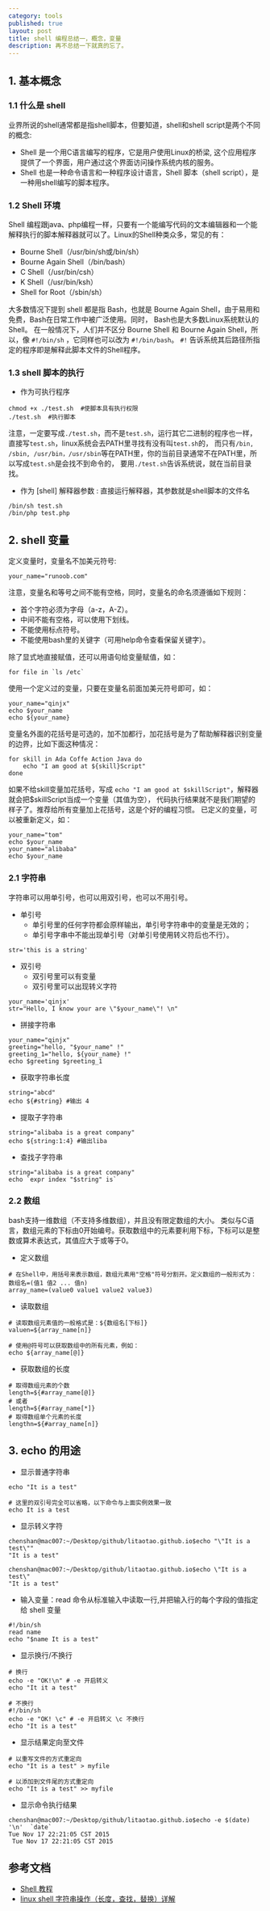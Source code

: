 ```yaml
---
category: tools
published: true
layout: post
title: shell 编程总结一，概念，变量
description: 再不总结一下就真的忘了。
---
```



##
## 1. 基本概念

### 1.1 什么是 shell

业界所说的shell通常都是指shell脚本，但要知道，shell和shell script是两个不同的概念:

- Shell 是一个用C语言编写的程序，它是用户使用Linux的桥梁, 这个应用程序提供了一个界面，用户通过这个界面访问操作系统内核的服务。
- Shell 也是一种命令语言和一种程序设计语言，Shell 脚本（shell script），是一种用shell编写的脚本程序。

### 1.2 Shell 环境

Shell 编程跟java、php编程一样，只要有一个能编写代码的文本编辑器和一个能解释执行的脚本解释器就可以了。Linux的Shell种类众多，常见的有：  

- Bourne Shell（/usr/bin/sh或/bin/sh）  
- Bourne Again Shell（/bin/bash）  
- C Shell（/usr/bin/csh）  
- K Shell（/usr/bin/ksh）  
- Shell for Root（/sbin/sh）  


大多数情况下提到 shell 都是指 Bash，也就是 Bourne Again Shell，由于易用和免费，Bash在日常工作中被广泛使用。同时，
Bash也是大多数Linux系统默认的Shell。
在一般情况下，人们并不区分 Bourne Shell 和 Bourne Again Shell，所以，像 `#!/bin/sh` ，它同样也可以改为 `#!/bin/bash`。
`#!` 告诉系统其后路径所指定的程序即是解释此脚本文件的Shell程序。

### 1.3 shell 脚本的执行

- 作为可执行程序

```
chmod +x ./test.sh  #使脚本具有执行权限
./test.sh  #执行脚本
```

注意，一定要写成`./test.sh`，而不是`test.sh`，运行其它二进制的程序也一样，直接写`test.sh`，linux系统会去PATH里寻找有没有叫`test.sh`的，
而只有`/bin, /sbin, /usr/bin，/usr/sbin`等在PATH里，你的当前目录通常不在PATH里，所以写成`test.sh`是会找不到命令的，
要用`./test.sh`告诉系统说，就在当前目录找。

- 作为 [shell] 解释器参数 : 直接运行解释器，其参数就是shell脚本的文件名

```
/bin/sh test.sh
/bin/php test.php
```

## 2. shell 变量

定义变量时，变量名不加美元符号:

```
your_name="runoob.com"
```

注意，变量名和等号之间不能有空格，同时，变量名的命名须遵循如下规则：

- 首个字符必须为字母（a-z，A-Z）。
- 中间不能有空格，可以使用下划线。
- 不能使用标点符号。
- 不能使用bash里的关键字（可用help命令查看保留关键字）。

除了显式地直接赋值，还可以用语句给变量赋值，如：

```
for file in `ls /etc`
```

使用一个定义过的变量，只要在变量名前面加美元符号即可，如：

```
your_name="qinjx"
echo $your_name
echo ${your_name}
```

变量名外面的花括号是可选的，加不加都行，加花括号是为了帮助解释器识别变量的边界，比如下面这种情况：

```
for skill in Ada Coffe Action Java do
    echo "I am good at ${skill}Script"
done
```

如果不给skill变量加花括号，写成 `echo "I am good at $skillScript"`，解释器就会把$skillScript当成一个变量（其值为空），
代码执行结果就不是我们期望的样子了。推荐给所有变量加上花括号，这是个好的编程习惯。
已定义的变量，可以被重新定义，如：

```
your_name="tom"
echo $your_name
your_name="alibaba"
echo $your_name
```

### 2.1 字符串

字符串可以用单引号，也可以用双引号，也可以不用引号。

- 单引号
    - 单引号里的任何字符都会原样输出，单引号字符串中的变量是无效的；
    - 单引号字串中不能出现单引号（对单引号使用转义符后也不行）。

```
str='this is a string'
```

- 双引号
    - 双引号里可以有变量
    - 双引号里可以出现转义字符

```
your_name='qinjx'
str="Hello, I know your are \"$your_name\"! \n"
```

- 拼接字符串

```
your_name="qinjx"
greeting="hello, "$your_name" !"
greeting_1="hello, ${your_name} !"
echo $greeting $greeting_1
```

- 获取字符串长度

```
string="abcd"
echo ${#string} #输出 4
```

- 提取子字符串

```
string="alibaba is a great company"
echo ${string:1:4} #输出liba
```

- 查找子字符串

```
string="alibaba is a great company"
echo `expr index "$string" is`
```


### 2.2 数组

bash支持一维数组（不支持多维数组），并且没有限定数组的大小。
类似与C语言，数组元素的下标由0开始编号。获取数组中的元素要利用下标，下标可以是整数或算术表达式，其值应大于或等于0。

- 定义数组

```
# 在Shell中，用括号来表示数组，数组元素用"空格"符号分割开。定义数组的一般形式为：数组名=(值1 值2 ... 值n)
array_name=(value0 value1 value2 value3)
```

- 读取数组

```
# 读取数组元素值的一般格式是：${数组名[下标]}
valuen=${array_name[n]}

# 使用@符号可以获取数组中的所有元素，例如：
echo ${array_name[@]}
```

- 获取数组的长度

```
# 取得数组元素的个数
length=${#array_name[@]}
# 或者
length=${#array_name[*]}
# 取得数组单个元素的长度
lengthn=${#array_name[n]}
```

## 3. echo 的用途

- 显示普通字符串

```
echo "It is a test"

# 这里的双引号完全可以省略，以下命令与上面实例效果一致
echo It is a test
```

- 显示转义字符

```
chenshan@mac007:~/Desktop/github/litaotao.github.io$echo "\"It is a test\""
"It is a test"

chenshan@mac007:~/Desktop/github/litaotao.github.io$echo \"It is a test\"
"It is a test"
```

- 输入变量：read 命令从标准输入中读取一行,并把输入行的每个字段的值指定给 shell 变量

```
#!/bin/sh
read name
echo "$name It is a test"
```

- 显示换行/不换行

```
# 换行
echo -e "OK!\n" # -e 开启转义
echo "It it a test"

# 不换行
#!/bin/sh
echo -e "OK! \c" # -e 开启转义 \c 不换行
echo "It is a test"
```

- 显示结果定向至文件

```
# 以重写文件的方式重定向
echo "It is a test" > myfile

# 以添加到文件尾的方式重定向
echo "It is a test" >> myfile
```

- 显示命令执行结果

```
chenshan@mac007:~/Desktop/github/litaotao.github.io$echo -e $(date) '\n'  `date`
Tue Nov 17 22:21:05 CST 2015
 Tue Nov 17 22:21:05 CST 2015
```


## 参考文档

- [Shell 教程](http://www.runoob.com/linux/linux-shell.html)
- [linux shell 字符串操作（长度，查找，替换）详解](http://www.cnblogs.com/chengmo/archive/2010/10/02/1841355.html)
